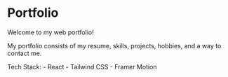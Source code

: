 # Portfolio

Welcome to my web portfolio!

My portfolio consists of my resume, skills, projects, hobbies, and a way to contact me. 

Tech Stack:
    -  React
    - Tailwind CSS
    - Framer Motion
    
